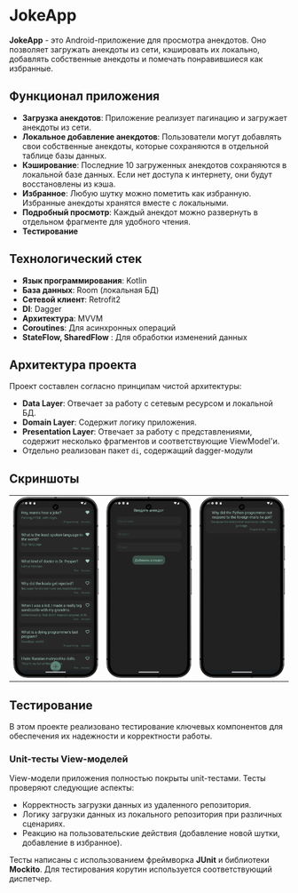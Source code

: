 # JokeApp

**JokeApp** - это Android-приложение для просмотра анекдотов. Оно позволяет загружать анекдоты из сети, кэшировать их локально, добавлять собственные анекдоты и помечать понравившиеся как избранные.

## Функционал приложения

- **Загрузка анекдотов**: Приложение реализует пагинацию и загружает анекдоты  из сети.
- **Локальное добавление анекдотов**: Пользователи могут добавлять свои собственные анекдоты, которые сохраняются в отдельной таблице базы данных.
- **Кэширование**: Последние 10 загруженных анекдотов сохраняются в локальной базе данных. Если нет доступа к интернету, они будут восстановлены из кэша.
- **Избранное**: Любую шутку можно пометить как избранную. Избранные анекдоты хранятся вместе с локальными.
- **Подробный просмотр**: Каждый анекдот можно развернуть в отдельном фрагменте для удобного чтения.
- **Тестирование**

## Технологический стек

- **Язык программирования**: Kotlin
- **База данных**: Room (локальная БД)
- **Сетевой клиент**: Retrofit2
- **DI**: Dagger
- **Архитектура**: MVVM
- **Coroutines**: Для асинхронных операций
- **StateFlow, SharedFlow** : Для обработки изменений данных

## Архитектура проекта

Проект составлен согласно принципам чистой архитектуры:

- **Data Layer**: Отвечает за работу с сетевым ресурсом и локальной БД.
- **Domain Layer**: Содержит логику приложения.
- **Presentation Layer**: Отвечает за работу с представлениями, содержит несколько фрагментов и соответствующие ViewModel'и.
- Отдельно реализован пакет ```di```, содержащий dagger-модули

## Скриншоты

<table>
  <tr>
    <td style="width:33%"><img src="./assets/Screenshot_1.png" alt="Главный экран"></td>
    <td style="width:33%"><img src="./assets/Screenshot_2.png" alt="Добавление анекдота"></td>
    <td style="width:33%"><img src="./assets/Screenshot_3.png" alt="Подробное отображение"></td>
  </tr>
</table>

## Тестирование

В этом проекте реализовано тестирование ключевых компонентов для обеспечения их надежности и корректности работы.

### Unit-тесты View-моделей

View-модели приложения полностью покрыты unit-тестами. Тесты проверяют следующие аспекты:

- Корректность загрузки данных из удаленного репозитория.
- Логику загрузки данных из локального репозитория при различных сценариях.
- Реакцию на пользовательские действия (добавление новой шутки, добавление в избранное).

Тесты написаны с использованием фреймворка **JUnit** и библиотеки **Mockito**. Для тестирования корутин используется соответствующий диспетчер.
